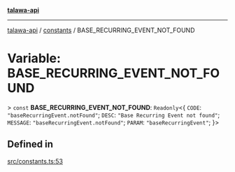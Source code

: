 [**talawa-api**](../../README.md)

***

[talawa-api](../../modules.md) / [constants](../README.md) / BASE\_RECURRING\_EVENT\_NOT\_FOUND

# Variable: BASE\_RECURRING\_EVENT\_NOT\_FOUND

\> `const` **BASE\_RECURRING\_EVENT\_NOT\_FOUND**: `Readonly`\<\{ `CODE`: `"baseRecurringEvent.notFound"`; `DESC`: `"Base Recurring Event not found"`; `MESSAGE`: `"baseRecurringEvent.notFound"`; `PARAM`: `"baseRecurringEvent"`; \}\>

## Defined in

[src/constants.ts:53](https://github.com/PalisadoesFoundation/talawa-api/blob/3a5276aff43f5de4f7fab3ec9683a420dcdc7a06/src/constants.ts#L53)
